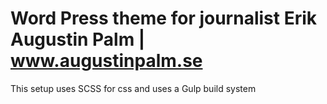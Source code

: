 # Word Press theme for journalist Erik Augustin Palm | www.augustinpalm.se

This setup uses SCSS for css and uses a Gulp build system
